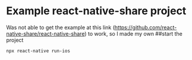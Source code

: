 # Example react-native-share project

Was not able to get the example at this link (https://github.com/react-native-share/react-native-share) to work, so I made my own
##start the project

```
npx react-native run-ios
```

